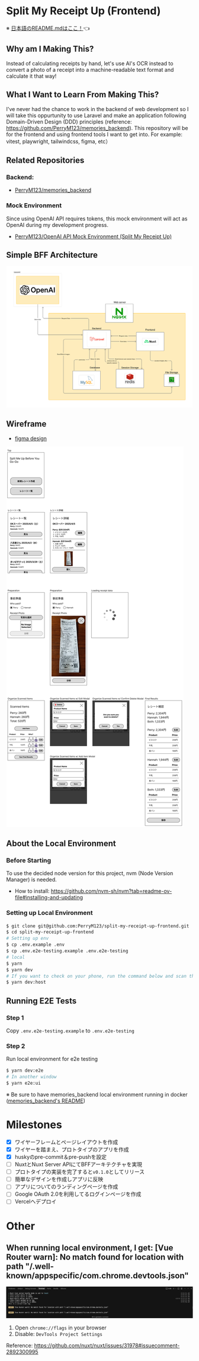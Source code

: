 # Split My Receipt Up (Frontend)

※ [日本語のREADME.mdはここ！](./../README.md)👈

## Why am I Making This?
Instead of calculating receipts by hand, let's use AI's OCR instead to convert a photo of a receipt into a machine-readable text format and calculate it that way!

## What I Want to Learn From Making This?
I've never had the chance to work in the backend of web development so I will take this oppurtunity to use Laravel and make an application following Domain-Driven Design (DDD) principles (reference: https://github.com/PerryM123/memories_backend). This repository will be for the frontend and using frontend tools I want to get into. For example: vitest, playwright, tailwindcss, figma, etc）

## Related Repositories

### Backend:
- [PerryM123/memories_backend](https://github.com/PerryM123/memories_backend)

### Mock Environment

Since using OpenAI API requires tokens, this mock environment will act as OpenAI during my development progress.
- [PerryM123/OpenAI API Mock Environment (Split My Receipt Up)](https://github.com/PerryM123/open-ai-api-mock-environment/blob/master/docs/README-english.md)

## Simple BFF Architecture
![alt text](/docs/images/simple-architecture.jpg)

## Wireframe
- [figma design](https://www.figma.com/design/5YJWfJxPOz41nTYUs3Ecsv/Split-Me-Up-Before-You-Go-Go?node-id=0-1&t=pg6lQGz4q81qqjrR-1)

![alt text](/docs/images/wireframe.jpg)

## About the Local Environment

### Before Starting

To use the decided node version for this project, nvm (Node Version Manager) is needed.
- How to install: https://github.com/nvm-sh/nvm?tab=readme-ov-file#installing-and-updating

### Setting up Local Environment

```sh
$ git clone git@github.com:PerryM123/split-my-receipt-up-frontend.git
$ cd split-my-receipt-up-frontend
# Setting up env
$ cp .env.example .env
$ cp .env.e2e-testing.example .env.e2e-testing
# local
$ yarn
$ yarn dev
# If you want to check on your phone, run the command below and scan the QR code 
$ yarn dev:host
```

## Running E2E Tests
### Step 1
Copy `.env.e2e-testing.example` to `.env.e2e-testing`

### Step 2
Run local environment for e2e testing

```sh
$ yarn dev:e2e
# In another window
$ yarn e2e:ui
```

※ Be sure to have memories_backend local environment running in docker ([memories_backend's README](https://github.com/PerryM123/memories_backend/blob/master/docs/README-english.md))

# Milestones
- [x] ワイヤーフレームとページレイアウトを作成
- [x] ワイヤーを踏まえ、プロトタイプのアプリを作成
- [x] huskyのpre-commit＆pre-pushを設定
- [ ] NuxtとNuxt Server APIにてBFFアーキテクチャを実現
- [ ] プロトタイプの実装を完了すると`v0.1.0`としてリリース
- [ ] 簡単なデザインを作成しアプリに反映
- [ ] アプリについてのランディングページを作成
- [ ] Google OAuth 2.0を利用してるログインページを作成
- [ ] Vercelへデプロイ

# Other

## When running local environment, I get: [Vue Router warn]: No match found for location with path "/.well-known/appspecific/com.chrome.devtools.json"


![vue-router-warning](/docs/images/vue-router-warning.png)

1. Open `chrome://flags` in your browser
1. Disable: `DevTools Project Settings` 

Reference: https://github.com/nuxt/nuxt/issues/31978#issuecomment-2892300995